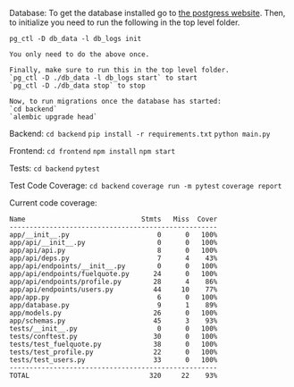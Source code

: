 Database:
    To get the database installed go to [the postgress website](https://www.postgresql.org/download/).
    Then, to initialize you need to run the following in the top level folder.
    
    pg_ctl -D db_data -l db_logs init
    
    You only need to do the above once.

    Finally, make sure to run this in the top level folder.
    `pg_ctl -D ./db_data -l db_logs start` to start
    `pg_ctl -D ./db_data stop` to stop

    Now, to run migrations once the database has started:
    `cd backend`
    `alembic upgrade head`

Backend:
    `cd backend`
    `pip install -r requirements.txt`
    `python main.py`

Frontend:
    `cd frontend`
    `npm install`
    `npm start`

Tests:
    `cd backend`
    `pytest`

Test Code Coverage:
    `cd backend`
    `coverage run -m pytest`
    `coverage report`

Current code coverage:
```
Name                             Stmts   Miss  Cover
----------------------------------------------------
app/__init__.py                      0      0   100%
app/api/__init__.py                  0      0   100%
app/api/api.py                       8      0   100%
app/api/deps.py                      7      4    43%
app/api/endpoints/__init__.py        0      0   100%
app/api/endpoints/fuelquote.py      24      0   100%
app/api/endpoints/profile.py        28      4    86%
app/api/endpoints/users.py          44     10    77%
app/app.py                           6      0   100%
app/database.py                      9      1    89%
app/models.py                       26      0   100%
app/schemas.py                      45      3    93%
tests/__init__.py                    0      0   100%
tests/conftest.py                   30      0   100%
tests/test_fuelquote.py             38      0   100%
tests/test_profile.py               22      0   100%
tests/test_users.py                 33      0   100%
----------------------------------------------------
TOTAL                              320     22    93%
```